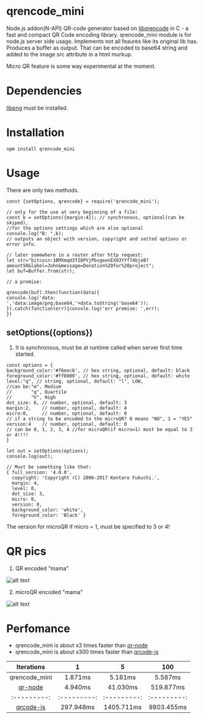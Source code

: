# qrencode_mini


Node.js addon(N-API) QR-code generator based on [libqrencode](https://github.com/fukuchi/libqrencode) in C - a fast and compact QR Code encoding
library.
qrencode_mini module is for node.js server side usage. Implements not all feaures like its original lib has.
Produces a buffer as output. That can be encoded to base64 string and added to the image src attribute in a html murkup.

Micro QR feature is some way experimental at the moment.

# Dependencies

[libpng](https://github.com/glennrp/libpng) must be installed.

# Installation

```
npm install qrencode_mini

```

# Usage

There are only two methods. 

```
const {setOptions, qrencode} = require('qrencode_mini');

// only for the use at very beginning of a file:
const b = setOptions({margin:4}); // synchronous, optional(can be skiped),
//for the options settings which are also optional
console.log("B: ",b); 
// outputs an object with version, copyright and setted options or error info.

// later somewhere in a router after http request:
let str="bitcoin:1BMXmqU3fZ8PVjPbxgeenEX93YYf74bjeB?amount50&label=John&message=Donation%20for%20project";
let buf=Buffer.from(str);

// a promise:

qrencode(buf).then(function(data){
console.log('data: ','data:image/png;base64,'+data.toString('base64'));
}).catch(function(err){console.log('err promise: ',err);
})

```

## setOptions({options})

1. It is synchronous, must be at runtime called when server first time started.

```
const options = {
background_color:'#76eec6', // hex string, optional, default: black
foreground_color:'#ff0000', // hex string, optional, default: white
level:"q", // string, optional, default: "l", LOW, 
//can be:"m", Medium
//       "q", Quartile
//       "h", High
dot_size: 6, // number, optional, default: 3
margin:2,    // number, optional, default: 4
micro:0,     // number, optional, default: 0 
// if a string to be encoded to the microQR? 0 means "NO", 1 = "YES"
version:4    // number, optional, default: 0 
// can be 0, 1, 2, 3, 4 //for microQR(if micro=1) must be equal to 3 or 4!!!!
}

let out = setOptions(options);
console.log(out);

// Must be something like that:
{ full_version: '4.0.0',
  copyright: 'Copyright (C) 2006-2017 Kentaro Fukuchi.',
  margin: 4,
  level: 0,
  dot_size: 3,
  micro: 0,
  version: 0, 
  background_color: 'white',
  foreground_color: 'Black' }
```
The version for microQR if micro = 1, must be specified to 3 or 4!

# QR pics


1. QR encoded "mama"

![alt text](http://gifok.net/images/2018/01/19/qr_not_micro.png)

2. microQR encoded "mama"

![alt text](http://gifok.net/images/2018/01/19/micro_qr.png)


# Perfomance


* qrencode_mini is about x3 times faster than [qr-node](https://github.com/xr0master/qr-node)
* qrencode_mini is about x300 times faster than [qrcode-js](https://github.com/CloudService/qrcode-js)

| Iterations | 1 | 5 | 100 |
| :---------: | :---------: | :---------: | :---------: |
| qrencode\_mini  | 1.871ms     | 5.181ms     | 5.587ms   |
| [qr-node](https://github.com/xr0master/qr-node)   | 4.940ms     | 41.030ms    | 519.877ms  |
| :---------: | :---------: | :---------: | :---------: |
| [qrcode-js](https://github.com/CloudService/qrcode-js)    | 297.948ms   | 1405.711ms  | 9803.455ms |

